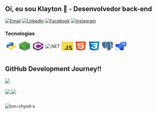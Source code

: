 ## Oi, eu sou Klayton 👋 - Desenvolvedor back-end

[![Email](https://img.shields.io/badge/Email-000?style=flat&logo=gmail)](mailto:klayton.dias@hotmail.com)
[![LinkedIn](https://img.shields.io/badge/LinkedIn-000?style=dark&logo=linkedin&logoColor=0E76A8)](https://www.linkedin.com/in/ton-chyod-s/)
[![Facebook](https://img.shields.io/badge/Facebook-000?style=dark&logo=facebook)]([https://www.facebook.com/ArqKdias/](https://www.facebook.com/ArqKdias/))
[![Instagram](https://img.shields.io/badge/Instagram-000?style=dark&logo=instagram)](https://www.instagram.com/ton_chyod_s/)
<!-- [![WhatsApp](https://img.shields.io/badge/WhatsApp-25D366?style=dark&logo=whatsapp&logoColor=white)](https://api.whatsapp.com/send?phone=SEUNUMERO) -->

### Tecnologias

<div style="display: inline_block">
  <img align="center" alt="Python" height="30" width="40" src="https://raw.githubusercontent.com/devicons/devicon/master/icons/python/python-original.svg">
  <img align="center" alt="nodejs" height="30"  width="40" src="https://raw.githubusercontent.com/devicons/devicon/master/icons/nodejs/nodejs-original.svg">
  <img align="center" alt="csharp" height="30" width="40" src="https://raw.githubusercontent.com/devicons/devicon/master/icons/csharp/csharp-original.svg">
  <img align="center" alt=".NET" height="30" width="40" src="https://upload.wikimedia.org/wikipedia/commons/e/ee/.NET_Core_Logo.svg">
  <img align="center" alt="javascript" height="30"  width="40" src="https://raw.githubusercontent.com/devicons/devicon/master/icons/javascript/javascript-original.svg">  
  <img align="center" alt="HTML" height="30" width="40" src="https://raw.githubusercontent.com/devicons/devicon/master/icons/html5/html5-original.svg">
  <img align="center" alt="CSS" height="30"  width="40" src="https://raw.githubusercontent.com/devicons/devicon/master/icons/css3/css3-original.svg">
  <img align="center" alt="postgresql" height="30"  width="40" src="https://raw.githubusercontent.com/devicons/devicon/master/icons/postgresql/postgresql-original.svg">
  <img align="center" alt="Azure DevOps" height="30" width="40" src="https://raw.githubusercontent.com/vscode-icons/vscode-icons/master/icons/file_type_azurepipelines.svg">
</div>
<br>


## GitHub Development Journey!! 
<div style="display: inline_block">
  <a href="https://github.com/Ton-Chyod-s/convoychat"> 
    <img height=170 align="center" src="https://github-readme-stats.vercel.app/api?username=Ton-Chyod-s&show_icons=true&theme=dark"/>
  </a>


</div>

<br>

<div style="display: inline_block">
  <a href="https://git.io/streak-stats"> 
    <img height=160 align="center" src="https://streak-stats.demolab.com/?user=Ton-Chyod-s&theme=bear&theme=dark"/>
  </a>
  <a href="https://github.com/Ton-Chyod-s/convoychat">
    <img height=160 align="center" src="https://github-readme-stats.vercel.app/api/top-langs?username=Ton-Chyod-s&layout=compact&langs_count=8&card_width=320&theme=dark" />
  </a>
  
</div>
<br>
<div style="display: flex; justify-content: space-between; align-items: center;">
  <div>
    <p align="left"> 
      <img src="https://komarev.com/ghpvc/?username=ton-chyod-s&label=Profile%20views&color=0e75b6&style=flat" alt="ton-chyod-s" height="20" />
    </p>
  </div>
  
</div>



<!-- [![Harlok's WakaTime stats](https://github-readme-stats.vercel.app/api/wakatime?username=Ton-chyod-s)](https://github.com/anuraghazra/github-readme-stats) 

<details>
    <summary>Outras tecnologias </summary>
    <br/>
    <div style="display: inline_block">
        <img align="center" alt="javascript" height="30"  width="40" src="https://raw.githubusercontent.com/devicons/devicon/master/icons/javascript/javascript-original.svg">
    </div>
</details>

-->
